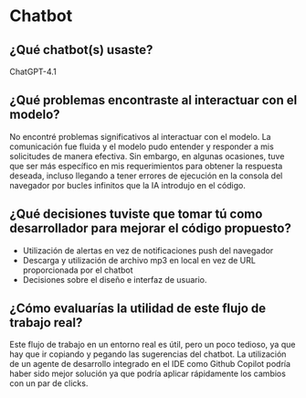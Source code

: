 # Chatbot

## ¿Qué chatbot(s) usaste?
ChatGPT-4.1

## ¿Qué problemas encontraste al interactuar con el modelo?
No encontré problemas significativos al interactuar con el modelo. La comunicación fue fluida y el modelo pudo entender y responder a mis solicitudes de manera efectiva. Sin embargo, en algunas ocasiones, tuve que ser más específico en mis requerimientos para obtener la respuesta deseada, incluso llegando a tener errores de ejecución en la consola del navegador por bucles infinitos que la IA introdujo en el código.

## ¿Qué decisiones tuviste que tomar tú como desarrollador para mejorar el código propuesto?

- Utilización de alertas en vez de notificaciones push del navegador
- Descarga y utilización de archivo mp3 en local en vez de URL proporcionada por el chatbot
- Decisiones sobre el diseño e interfaz de usuario.

## ¿Cómo evaluarías la utilidad de este flujo de trabajo real?
Este flujo de trabajo en un entorno real es útil, pero un poco tedioso, ya que hay que ir copiando y pegando las sugerencias del chatbot. La utilización de un agente de desarrollo integrado en el IDE como Github Copilot podría haber sido mejor solución ya que podría aplicar rápidamente los cambios con un par de clicks.
